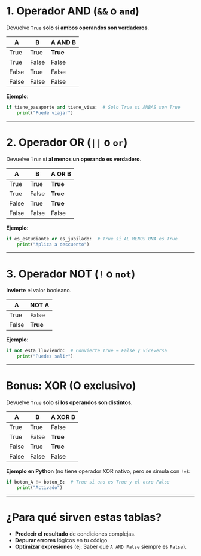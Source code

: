 # **1. Operador AND (`&&` o `and`)**

Devuelve `True` **solo si ambos operandos son verdaderos**.

| **A** | **B** | **A AND B** |
| ----- | ----- | ----------- |
| True  | True  | **True**    |
| True  | False | False       |
| False | True  | False       |
| False | False | False       |

**Ejemplo**:

```python
if tiene_pasaporte and tiene_visa:  # Solo True si AMBAS son True
    print("Puede viajar")
```

---

# **2. Operador OR (`||` o `or`)**

Devuelve `True` **si al menos un operando es verdadero**.

| **A** | **B** | **A OR B** |
| ----- | ----- | ---------- |
| True  | True  | **True**   |
| True  | False | **True**   |
| False | True  | **True**   |
| False | False | False      |

**Ejemplo**:

```python
if es_estudiante or es_jubilado:  # True si AL MENOS UNA es True
    print("Aplica a descuento")
```

---

# **3. Operador NOT (`!` o `not`)**

**Invierte** el valor booleano.

| **A** | **NOT A** |
| ----- | --------- |
| True  | False     |
| False | **True**  |

**Ejemplo**:

```python
if not esta_lloviendo:  # Convierte True → False y viceversa
    print("Puedes salir")
```

---

# **Bonus: XOR (O exclusivo)**

Devuelve `True` **solo si los operandos son distintos**.

| **A** | **B** | **A XOR B** |
| ----- | ----- | ----------- |
| True  | True  | False       |
| True  | False | **True**    |
| False | True  | **True**    |
| False | False | False       |

**Ejemplo en Python** (no tiene operador XOR nativo, pero se simula con `!=`):

```python
if boton_A != boton_B:  # True si uno es True y el otro False
    print("Activado")
```

---

# **¿Para qué sirven estas tablas?**

- **Predecir el resultado** de condiciones complejas.
- **Depurar errores** lógicos en tu código.
- **Optimizar expresiones** (ej: Saber que `A AND False` siempre es `False`).

